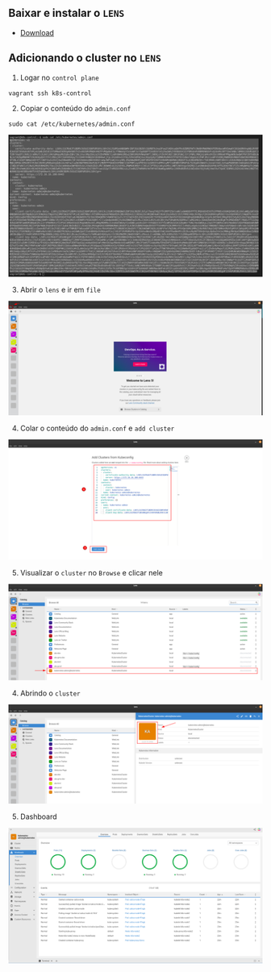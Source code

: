 ## Baixar e instalar o `LENS`

- [Download](https://k8slens.dev/)

## Adicionando o cluster no `LENS`

1. Logar no `control plane`

```console
vagrant ssh k8s-control
```

2. Copiar o conteúdo do `admin.conf`

```console
sudo cat /etc/kubernetes/admin.conf
```

<p align="center">
  <img alt="k8s" src="../../../data/k8s-images/k8s-admin-9.png">
</p>

3. Abrir o `lens` e ir em `file`

<p align="center">
  <img alt="k8s" src="../../../data/k8s-images/lens-admin-1.png">
</p>

4. Colar o conteúdo do `admin.conf` e `add cluster`

<p align="center">
  <img alt="k8s" src="../../../data/k8s-images/lens-admin-2.png">
</p>

5. Visualizar o `cluster` no `Browse` e clicar nele

<p align="center">
  <img alt="k8s" src="../../../data/k8s-images/lens-admin-3.png">
</p>

4. Abrindo o `cluster`

<p align="center">
  <img alt="k8s" src="../../../data/k8s-images/lens-admin-4.png">
</p>

5. Dashboard

<p align="center">
  <img alt="k8s" src="../../../data/k8s-images/lens-admin-5.png">
</p>